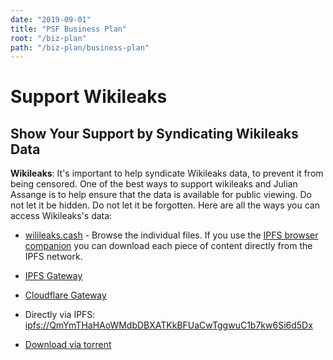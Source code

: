 ```yaml
---
date: "2019-09-01"
title: "PSF Business Plan"
root: "/biz-plan"
path: "/biz-plan/business-plan"
---
```

# Support Wikileaks
## Show Your Support by Syndicating Wikileaks Data

<b>Wikileaks</b>: It's important to help syndicate Wikileaks data,
to prevent it from being censored. One of the best ways to support wikileaks and
Julian Assange is to help ensure that the data is available for public viewing.
Do not let it be hidden. Do not let it be forgotten. Here are all the ways you
can access Wikileaks's data:

- [wilileaks.cash](http://wikileaks.cash) - Browse the individual files. If you
use the [IPFS browser companion](https://github.com/ipfs-shipyard/ipfs-companion)
you can download each piece of content directly from the IPFS network.

- [IPFS Gateway](https://gateway.ipfs.io/ipfs/QmYmTHaHAoWMdbDBXATKkBFUaCwTggwuC1b7kw6Si6d5Dx)

- [Cloudflare Gateway](https://cloudflare-ipfs.com/ipfs/QmYmTHaHAoWMdbDBXATKkBFUaCwTggwuC1b7kw6Si6d5Dx)

- Directly via IPFS: [ipfs://QmYmTHaHAoWMdbDBXATKkBFUaCwTggwuC1b7kw6Si6d5Dx](ipfs://QmYmTHaHAoWMdbDBXATKkBFUaCwTggwuC1b7kw6Si6d5Dx)

- [Download via torrent](https://file.wikileaks.org/file.torrent)
